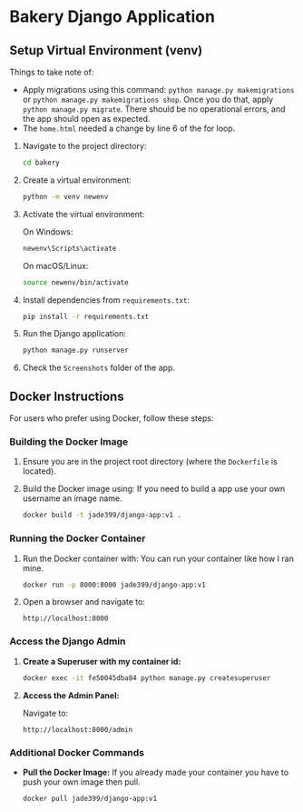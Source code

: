 # Bakery Django Application

## Setup Virtual Environment (venv)
Things to take note of:
- Apply migrations using this command: `python manage.py makemigrations` or `python manage.py makemigrations shop`. Once you do that, apply `python manage.py migrate`. There should be no operational errors, and the app should open as expected.
- The `home.html` needed a change by line 6 of the for loop.

1. Navigate to the project directory:

    ```bash
    cd bakery
    ```

2. Create a virtual environment:

    ```bash
    python -m venv newenv
    ```

3. Activate the virtual environment:

    On Windows:
    ```bash
    newenv\Scripts\activate
    ```

    On macOS/Linux:
    ```bash
    source newenv/bin/activate
    ```

4. Install dependencies from `requirements.txt`:

    ```bash
    pip install -r requirements.txt
    ```

5. Run the Django application:

    ```bash
    python manage.py runserver
    ```

6. Check the `Screenshots` folder of the app.

## Docker Instructions

For users who prefer using Docker, follow these steps:

### Building the Docker Image

1. Ensure you are in the project root directory (where the `Dockerfile` is located).

2. Build the Docker image using:
   If you need to build a app use your own username an image name.

    ```bash
    docker build -t jade399/django-app:v1 .
    ```

### Running the Docker Container

1. Run the Docker container with:
   You can run your container like how I ran mine.

    ```bash
    docker run -p 8000:8000 jade399/django-app:v1
    ```

2. Open a browser and navigate to:

    ```
    http://localhost:8000
    ```

### Access the Django Admin

1. **Create a Superuser with my container id:**

    ```bash
    docker exec -it fe50045dba84 python manage.py createsuperuser
    ```

2. **Access the Admin Panel:**

    Navigate to:

    ```
    http://localhost:8000/admin
    ```

### Additional Docker Commands

- **Pull the Docker Image:**
   If you already made your container you have to push your own image then pull.

    ```bash
    docker pull jade399/django-app:v1
    ```





